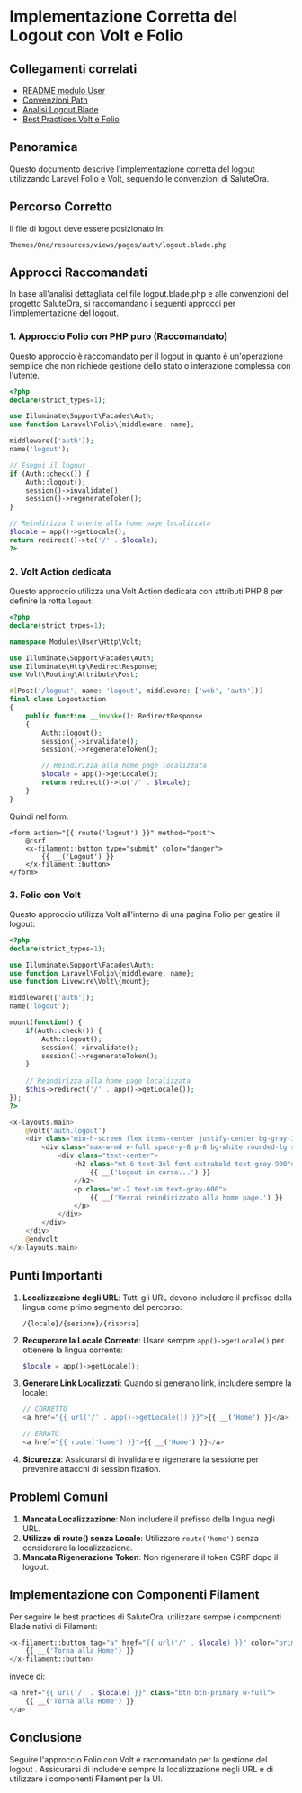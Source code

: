 # Implementazione Corretta del Logout con Volt e Folio

## Collegamenti correlati
- [README modulo User](./README.md)
- [Convenzioni Path](./PATH_CONVENTIONS.md)
- [Analisi Logout Blade](./LOGOUT_BLADE_ANALYSIS.md)
- [Best Practices Volt e Folio](../../Xot/docs/VOLT_FOLIO_BEST_PRACTICES.md)

## Panoramica
Questo documento descrive l'implementazione corretta del logout utilizzando Laravel Folio e Volt, seguendo le convenzioni di SaluteOra.

## Percorso Corretto
Il file di logout deve essere posizionato in:
```
Themes/One/resources/views/pages/auth/logout.blade.php
```

## Approcci Raccomandati

In base all'analisi dettagliata del file logout.blade.php e alle convenzioni del progetto SaluteOra, si raccomandano i seguenti approcci per l'implementazione del logout.

### 1. Approccio Folio con PHP puro (Raccomandato)

Questo approccio è raccomandato per il logout in quanto è un'operazione semplice che non richiede gestione dello stato o interazione complessa con l'utente.

```php
<?php
declare(strict_types=1);

use Illuminate\Support\Facades\Auth;
use function Laravel\Folio\{middleware, name};

middleware(['auth']);
name('logout');

// Esegui il logout
if (Auth::check()) {
    Auth::logout();
    session()->invalidate();
    session()->regenerateToken();
}

// Reindirizza l'utente alla home page localizzata
$locale = app()->getLocale();
return redirect()->to('/' . $locale);
?>
```

### 2. Volt Action dedicata

Questo approccio utilizza una Volt Action dedicata con attributi PHP 8 per definire la rotta `logout`:

```php
<?php
declare(strict_types=1);

namespace Modules\User\Http\Volt;

use Illuminate\Support\Facades\Auth;
use Illuminate\Http\RedirectResponse;
use Volt\Routing\Attribute\Post;

#[Post('/logout', name: 'logout', middleware: ['web', 'auth'])]
final class LogoutAction
{
    public function __invoke(): RedirectResponse
    {
        Auth::logout();
        session()->invalidate();
        session()->regenerateToken();

        // Reindirizza alla home page localizzata
        $locale = app()->getLocale();
        return redirect()->to('/' . $locale);
    }
}
```

Quindi nel form:

```blade
<form action="{{ route('logout') }}" method="post">
    @csrf
    <x-filament::button type="submit" color="danger">
        {{ __('Logout') }}
    </x-filament::button>
</form>
```

### 3. Folio con Volt

Questo approccio utilizza Volt all'interno di una pagina Folio per gestire il logout:

```php
<?php
declare(strict_types=1);

use Illuminate\Support\Facades\Auth;
use function Laravel\Folio\{middleware, name};
use function Livewire\Volt\{mount};

middleware(['auth']);
name('logout');

mount(function() {
    if(Auth::check()) {
        Auth::logout();
        session()->invalidate();
        session()->regenerateToken();
    }
    
    // Reindirizza alla home page localizzata
    $this->redirect('/' . app()->getLocale());
});
?>

<x-layouts.main>
    @volt('auth.logout')
    <div class="min-h-screen flex items-center justify-center bg-gray-100">
        <div class="max-w-md w-full space-y-8 p-8 bg-white rounded-lg shadow-lg">
            <div class="text-center">
                <h2 class="mt-6 text-3xl font-extrabold text-gray-900">
                    {{ __('Logout in corso...') }}
                </h2>
                <p class="mt-2 text-sm text-gray-600">
                    {{ __('Verrai reindirizzato alla home page.') }}
                </p>
            </div>
        </div>
    </div>
    @endvolt
</x-layouts.main>
```

## Punti Importanti

1. **Localizzazione degli URL**: Tutti gli URL devono includere il prefisso della lingua come primo segmento del percorso:
   ```
   /{locale}/{sezione}/{risorsa}
   ```

2. **Recuperare la Locale Corrente**: Usare sempre `app()->getLocale()` per ottenere la lingua corrente:
   ```php
   $locale = app()->getLocale();
   ```

3. **Generare Link Localizzati**: Quando si generano link, includere sempre la locale:
   ```php
   // CORRETTO
   <a href="{{ url('/' . app()->getLocale()) }}">{{ __('Home') }}</a>

   // ERRATO
   <a href="{{ route('home') }}">{{ __('Home') }}</a>
   ```

4. **Sicurezza**: Assicurarsi di invalidare e rigenerare la sessione per prevenire attacchi di session fixation.

## Problemi Comuni

1. **Mancata Localizzazione**: Non includere il prefisso della lingua negli URL.
2. **Utilizzo di route() senza Locale**: Utilizzare `route('home')` senza considerare la localizzazione.
3. **Mancata Rigenerazione Token**: Non rigenerare il token CSRF dopo il logout.

## Implementazione con Componenti Filament

Per seguire le best practices di SaluteOra, utilizzare sempre i componenti Blade nativi di Filament:

```php
<x-filament::button tag="a" href="{{ url('/' . $locale) }}" color="primary" class="w-full">
    {{ __('Torna alla Home') }}
</x-filament::button>
```

invece di:

```php
<a href="{{ url('/' . $locale) }}" class="btn btn-primary w-full">
    {{ __('Torna alla Home') }}
</a>
```

## Conclusione

Seguire l'approccio Folio con Volt è raccomandato per la gestione del logout . Assicurarsi di includere sempre la localizzazione negli URL e di utilizzare i componenti Filament per la UI.
